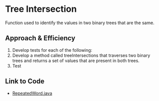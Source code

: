 # Tree Intersection
Function used to identify the values in two binary trees that are the same.

## Approach & Efficiency
1. Develop tests for each of the following:
2. Develop a method called treeIntersections that traverses two binary trees and returns a set of values that are present in both trees.
3. Test

## Link to Code
* [RepeatedWord.java](../src/main/java/code401Challenges/utilities/RepeatedWord.java)
